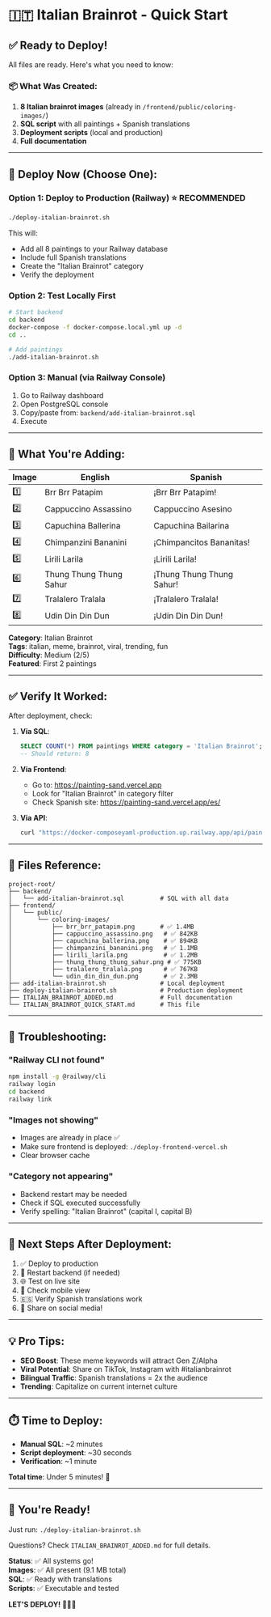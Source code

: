 # 🇮🇹 Italian Brainrot - Quick Start

## ✅ Ready to Deploy!

All files are ready. Here's what you need to know:

### 📦 What Was Created:
1. **8 Italian brainrot images** (already in `/frontend/public/coloring-images/`)
2. **SQL script** with all paintings + Spanish translations
3. **Deployment scripts** (local and production)
4. **Full documentation**

---

## 🚀 Deploy Now (Choose One):

### Option 1: Deploy to Production (Railway) ⭐ RECOMMENDED

```bash
./deploy-italian-brainrot.sh
```

This will:
- Add all 8 paintings to your Railway database
- Include full Spanish translations
- Create the "Italian Brainrot" category
- Verify the deployment

### Option 2: Test Locally First

```bash
# Start backend
cd backend
docker-compose -f docker-compose.local.yml up -d
cd ..

# Add paintings
./add-italian-brainrot.sh
```

### Option 3: Manual (via Railway Console)

1. Go to Railway dashboard
2. Open PostgreSQL console
3. Copy/paste from: `backend/add-italian-brainrot.sql`
4. Execute

---

## 🎨 What You're Adding:

| Image | English | Spanish |
|-------|---------|---------|
| 1️⃣ | Brr Brr Patapim | ¡Brr Brr Patapim! |
| 2️⃣ | Cappuccino Assassino | Cappuccino Asesino |
| 3️⃣ | Capuchina Ballerina | Capuchina Bailarina |
| 4️⃣ | Chimpanzini Bananini | ¡Chimpancitos Bananitas! |
| 5️⃣ | Lirili Larila | ¡Lirili Larila! |
| 6️⃣ | Thung Thung Thung Sahur | ¡Thung Thung Thung Sahur! |
| 7️⃣ | Tralalero Tralala | ¡Tralalero Tralala! |
| 8️⃣ | Udin Din Din Dun | ¡Udin Din Din Dun! |

**Category**: Italian Brainrot  
**Tags**: italian, meme, brainrot, viral, trending, fun  
**Difficulty**: Medium (2/5)  
**Featured**: First 2 paintings  

---

## ✅ Verify It Worked:

After deployment, check:

1. **Via SQL**:
   ```sql
   SELECT COUNT(*) FROM paintings WHERE category = 'Italian Brainrot';
   -- Should return: 8
   ```

2. **Via Frontend**:
   - Go to: https://painting-sand.vercel.app
   - Look for "Italian Brainrot" in category filter
   - Check Spanish site: https://painting-sand.vercel.app/es/

3. **Via API**:
   ```bash
   curl "https://docker-composeyaml-production.up.railway.app/api/paintings?category=Italian%20Brainrot"
   ```

---

## 📁 Files Reference:

```
project-root/
├── backend/
│   └── add-italian-brainrot.sql          # SQL with all data
├── frontend/
│   └── public/
│       └── coloring-images/
│           ├── brr_brr_patapim.png       # ✅ 1.4MB
│           ├── cappuccino_assassino.png   # ✅ 842KB
│           ├── capuchina_ballerina.png    # ✅ 894KB
│           ├── chimpanzini_bananini.png   # ✅ 1.1MB
│           ├── lirili_larila.png          # ✅ 1.2MB
│           ├── thung_thung_thung_sahur.png # ✅ 775KB
│           ├── tralalero_tralala.png      # ✅ 767KB
│           └── udin_din_din_dun.png       # ✅ 2.3MB
├── add-italian-brainrot.sh               # Local deployment
├── deploy-italian-brainrot.sh            # Production deployment
├── ITALIAN_BRAINROT_ADDED.md             # Full documentation
└── ITALIAN_BRAINROT_QUICK_START.md       # This file
```

---

## 🔧 Troubleshooting:

### "Railway CLI not found"
```bash
npm install -g @railway/cli
railway login
cd backend
railway link
```

### "Images not showing"
- Images are already in place ✅
- Make sure frontend is deployed: `./deploy-frontend-vercel.sh`
- Clear browser cache

### "Category not appearing"
- Backend restart may be needed
- Check if SQL executed successfully
- Verify spelling: "Italian Brainrot" (capital I, capital B)

---

## 🎯 Next Steps After Deployment:

1. ✅ Deploy to production
2. 🔄 Restart backend (if needed)
3. 🌐 Test on live site
4. 📱 Check mobile view
5. 🇪🇸 Verify Spanish translations work
6. 📢 Share on social media!

---

## 💡 Pro Tips:

- **SEO Boost**: These meme keywords will attract Gen Z/Alpha
- **Viral Potential**: Share on TikTok, Instagram with #italianbrainrot
- **Bilingual Traffic**: Spanish translations = 2x the audience
- **Trending**: Capitalize on current internet culture

---

## ⏱️ Time to Deploy:

- **Manual SQL**: ~2 minutes
- **Script deployment**: ~30 seconds
- **Verification**: ~1 minute

**Total time**: Under 5 minutes! 🚀

---

## 🎉 You're Ready!

Just run: `./deploy-italian-brainrot.sh`

Questions? Check `ITALIAN_BRAINROT_ADDED.md` for full details.

**Status**: ✅ All systems go!  
**Images**: ✅ All present (9.1 MB total)  
**SQL**: ✅ Ready with translations  
**Scripts**: ✅ Executable and tested  

**LET'S DEPLOY! 🚀🇮🇹**





